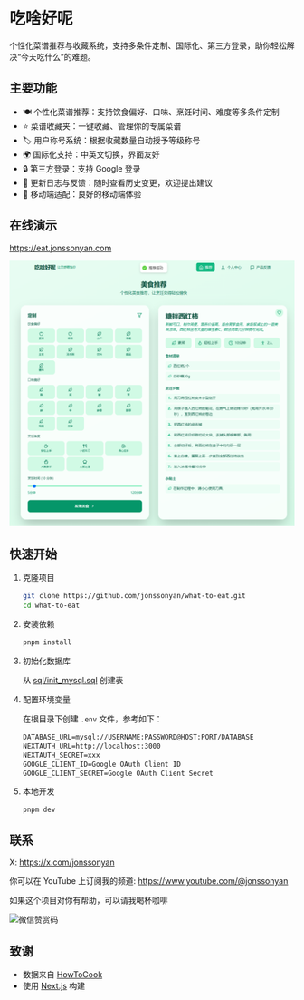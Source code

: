 # 吃啥好呢

个性化菜谱推荐与收藏系统，支持多条件定制、国际化、第三方登录，助你轻松解决“今天吃什么”的难题。

## 主要功能

- 🍽️ 个性化菜谱推荐：支持饮食偏好、口味、烹饪时间、难度等多条件定制
- ⭐ 菜谱收藏夹：一键收藏、管理你的专属菜谱
- 🏷️ 用户称号系统：根据收藏数量自动授予等级称号
- 🌍 国际化支持：中英文切换，界面友好
- 🔒 第三方登录：支持 Google 登录
- 📝 更新日志与反馈：随时查看历史变更，欢迎提出建议
- 📱 移动端适配：良好的移动端体验

## 在线演示

https://eat.jonssonyan.com

![preview](docs/images/preview.png)

## 快速开始

1. 克隆项目

    ```bash
    git clone https://github.com/jonssonyan/what-to-eat.git
    cd what-to-eat
    ```

2. 安装依赖

    ```bash
    pnpm install
    ```

3. 初始化数据库

   从 [sql/init_mysql.sql](sql/init_mysql.sql) 创建表

4. 配置环境变量

   在根目录下创建 `.env` 文件，参考如下：

   ```env
   DATABASE_URL=mysql://USERNAME:PASSWORD@HOST:PORT/DATABASE
   NEXTAUTH_URL=http://localhost:3000
   NEXTAUTH_SECRET=xxx
   GOOGLE_CLIENT_ID=Google OAuth Client ID
   GOOGLE_CLIENT_SECRET=Google OAuth Client Secret
   ```

5. 本地开发

   ```bash
   pnpm dev
   ```

## 联系

X: https://x.com/jonssonyan

你可以在 YouTube 上订阅我的频道: https://www.youtube.com/@jonssonyan

如果这个项目对你有帮助，可以请我喝杯咖啡

<img src="https://github.com/jonssonyan/install-script/assets/46235235/cce90c48-27d3-492c-af3e-468b656bdd06" width="150" alt="微信赞赏码" title="微信赞赏码"/>

## 致谢

- 数据来自 [HowToCook](https://github.com/Anduin2017/HowToCook)
- 使用 [Next.js](https://nextjs.org) 构建